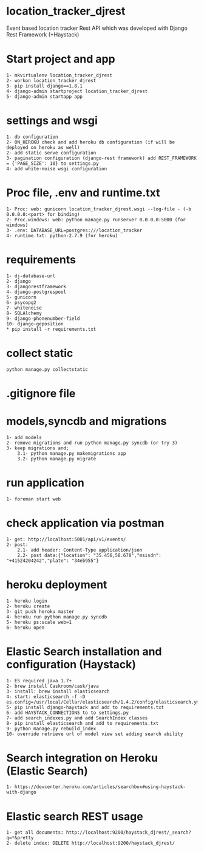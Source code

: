 # location_tracker_djrest
Event based location tracker Rest API which was developed with Django Rest Framework (+Haystack)

# Start project and app
    1- mkvirtualenv location_tracker_djrest
    2- workon location_tracker_djrest
    3- pip install django==1.8.1
    4- django-admin startproject location_tracker_djrest
    5- django-admin startapp app

# settings and wsgi
    1- db configuration
    2- ON_HEROKU check and add heroku db configuration (if will be deployed on heroku as well)
    2- add static serve configuration
    3- pagination configuration (django-rest framework) add REST_FRAMEWORK = {'PAGE_SIZE': 10} to settings.py
    4- add white-noise wsgi configuration

# Proc file, .env and runtime.txt
    1- Proc: web: gunicorn location_tracker_djrest.wsgi --log-file - (-b 0.0.0.0:<port> for binding)
    2- Proc.windows: web: python manage.py runserver 0.0.0.0:5000 (for windows)
    3- .env: DATABASE_URL=postgres:///location_tracker
    4- runtime.txt: python-2.7.9 (for heroku)

# requirements
    1- dj-database-url
    2- django
    3- djangorestframework
    4- django-postgrespool
    5- gunicorn
    6- psycopg2
    7- whitenoise
    8- SQLAlchemy
    9- django-phonenumber-field
    10- django-geposition
    * pip install -r requirements.txt

# collect static
    python manage.py collectstatic

# .gitignore file

# models,syncdb and migrations
    1- add models
    2- remove migrations and run python manage.py syncdb (or try 3)
    3- keep migrations and;
        3.1- python manage.py makemigrations app
        3.2- python manage.py migrate

# run application
    1- foreman start web

# check application via postman
    1- get: http://localhost:5001/api/v1/events/
    2- post:
        2.1- add header: Content-Type application/json
        2.2- post data:{"location": "35.456,58.678","msisdn": "+41524204242","plate": "34eb955"}

# heroku deployment
    1- heroku login
    2- heroku create
    3- git push heroku master
    4- heroku run python manage.py syncdb
    5- heroku ps:scale web=1
    6- heroku open

# Elastic Search installation and configuration (Haystack)
    1- ES required java 1.7+
    2- brew install Caskroom/cask/java
    3- install: brew install elasticsearch
    4- start: elasticsearch -f -D es.config=/usr/local/Cellar/elasticsearch/1.4.2/config/elasticsearch.yml
    5- pip install django-haystack and add to requirements.txt
    6- add HAYSTACK_CONNECTIONS to to settings.py
    7- add search_indexes.py and add SearchIndex classes
    8- pip install elasticsearch and add to requirements.txt
    9- python manage.py rebuild_index
    10- override retrieve url of model view set adding search ability

# Search integration on Heroku (Elastic Search)
    1- https://devcenter.heroku.com/articles/searchbox#using-haystack-with-django

# Elastic search REST usage
    1- get all documents: http://localhost:9200/haystack_djrest/_search?q=*&pretty
    2- delete index: DELETE http://localhost:9200/haystack_djrest/